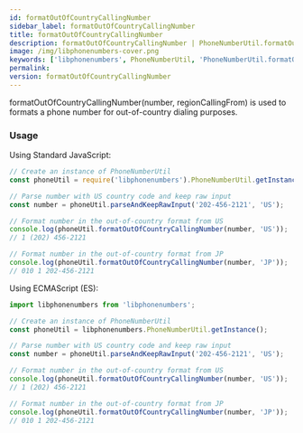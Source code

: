 ```yaml
---
id: formatOutOfCountryCallingNumber
sidebar_label: formatOutOfCountryCallingNumber
title: formatOutOfCountryCallingNumber
description: formatOutOfCountryCallingNumber | PhoneNumberUtil.formatOutOfCountryCallingNumber | Libphonenumbers
image: /img/libphonenumbers-cover.png
keywords: ['libphonenumbers', PhoneNumberUtil, 'PhoneNumberUtil.formatOutOfCountryCallingNumber', 'formatOutOfCountryCallingNumber']
permalink: 
version: formatOutOfCountryCallingNumber
---
```


formatOutOfCountryCallingNumber(number, regionCallingFrom) is used to formats a phone number for out-of-country dialing purposes.

### Usage

Using Standard JavaScript:

```js
// Create an instance of PhoneNumberUtil
const phoneUtil = require('libphonenumbers').PhoneNumberUtil.getInstance();

// Parse number with US country code and keep raw input
const number = phoneUtil.parseAndKeepRawInput('202-456-2121', 'US');

// Format number in the out-of-country format from US
console.log(phoneUtil.formatOutOfCountryCallingNumber(number, 'US'));
// 1 (202) 456-2121

// Format number in the out-of-country format from JP
console.log(phoneUtil.formatOutOfCountryCallingNumber(number, 'JP'));
// 010 1 202-456-2121
```

Using ECMAScript (ES):

```js
import libphonenumbers from 'libphonenumbers';

// Create an instance of PhoneNumberUtil
const phoneUtil = libphonenumbers.PhoneNumberUtil.getInstance();

// Parse number with US country code and keep raw input
const number = phoneUtil.parseAndKeepRawInput('202-456-2121', 'US');

// Format number in the out-of-country format from US
console.log(phoneUtil.formatOutOfCountryCallingNumber(number, 'US'));
// 1 (202) 456-2121

// Format number in the out-of-country format from JP
console.log(phoneUtil.formatOutOfCountryCallingNumber(number, 'JP'));
// 010 1 202-456-2121
```
